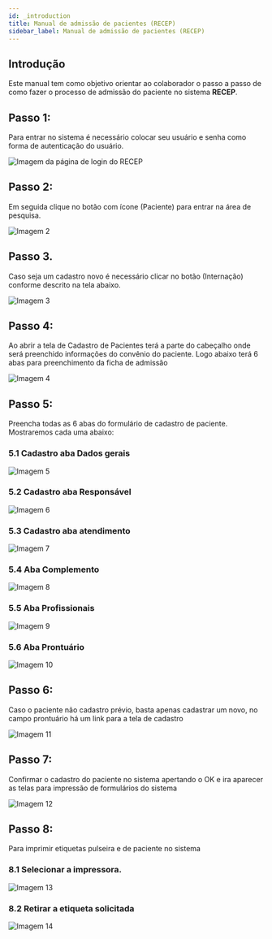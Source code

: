 ```yaml
---
id: _introduction
title: Manual de admissão de pacientes (RECEP)
sidebar_label: Manual de admissão de pacientes (RECEP)
---
```


## Introdução

Este manual tem como objetivo orientar ao colaborador o passo a passo de como fazer o processo de admissão do paciente no sistema **RECEP**.

## Passo 1:

Para entrar no sistema é necessário colocar seu usuário e senha como forma de autenticação do usuário.

![Imagem da página de login do RECEP](../assets/manual-admissao-pacientes/admissao-paciente-1.png)

## Passo 2:

Em seguida clique no botão com ícone (Paciente) para entrar na área de pesquisa.

![Imagem 2](../assets/manual-admissao-pacientes/admissao-paciente-2.png)

## Passo 3.

Caso seja um cadastro novo é necessário clicar no botão (Internação) conforme descrito na tela abaixo.

![Imagem 3](../assets/manual-admissao-pacientes/admissao-paciente-3.png)

## Passo 4:

Ao abrir a tela de Cadastro de Pacientes terá a parte do cabeçalho onde será preenchido informações do convênio do paciente. Logo abaixo terá 6 abas para preenchimento da ficha de admissão

![Imagem 4](../assets/manual-admissao-pacientes/admissao-paciente-4.png)

## Passo 5: 

Preencha todas as 6 abas do formulário de cadastro de paciente. Mostraremos cada uma abaixo:

### 5.1 Cadastro aba Dados gerais

![Imagem 5](../assets/manual-admissao-pacientes/admissao-paciente-5.png)

### 5.2 Cadastro aba Responsável

![Imagem 6](../assets/manual-admissao-pacientes/admissao-paciente-6.png)

### 5.3 Cadastro aba atendimento

![Imagem 7](../assets/manual-admissao-pacientes/admissao-paciente-7.png)

### 5.4 Aba Complemento

![Imagem 8](../assets/manual-admissao-pacientes/admissao-paciente-8.png)

### 5.5 Aba Profissionais

![Imagem 9](../assets/manual-admissao-pacientes/admissao-paciente-9.png)

### 5.6 Aba Prontuário

![Imagem 10](../assets/manual-admissao-pacientes/admissao-paciente-10.png)

## Passo 6:

Caso o paciente não cadastro prévio, basta apenas cadastrar um novo, no campo prontuário há um link para a tela de cadastro

![Imagem 11](../assets/manual-admissao-pacientes/admissao-paciente-11.png)

## Passo 7:

Confirmar o cadastro do paciente no sistema apertando o OK e ira aparecer as telas para impressão de formulários do sistema

![Imagem 12](../assets/manual-admissao-pacientes/admissao-paciente-12.png)

## Passo 8:

Para imprimir etiquetas pulseira e de paciente no sistema

### 8.1 Selecionar a impressora.

![Imagem 13](../assets/manual-admissao-pacientes/admissao-paciente-13.png)

### 8.2 Retirar a etiqueta solicitada

![Imagem 14](../assets/manual-admissao-pacientes/admissao-paciente-15.png)

